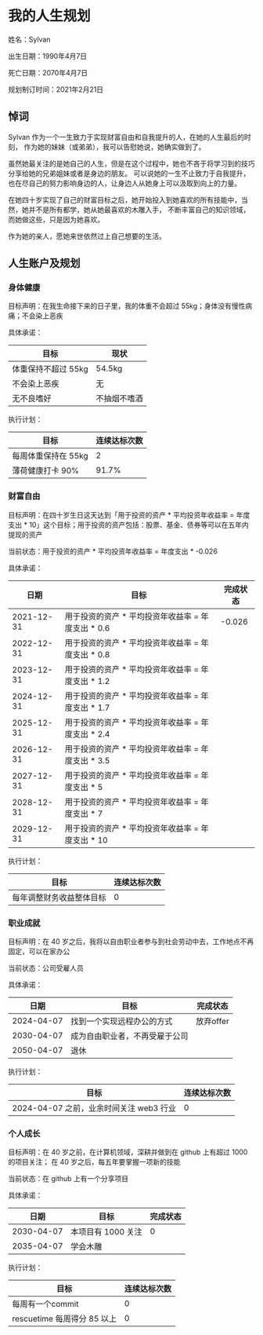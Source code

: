 # 我的人生规划

姓名：Sylvan

出生日期：1990年4月7日

死亡日期：2070年4月7日

规划制订时间：2021年2月21日

## 悼词

Sylvan 作为一个一生致力于实现财富自由和自我提升的人，在她的人生最后的时刻，
作为她的妹妹（或弟弟），我可以告慰她说，她确实做到了。

虽然她最关注的是她自己的人生，但是在这个过程中，她也不吝于将学习到的技巧分享给她的兄弟姐妹或者是身边的朋友。
可以说她的一生不止致力于自我提升，也在尽自己的努力影响身边的人，让身边人从她身上可以汲取到向上的力量。

在她四十岁实现了自己的财富目标之后，她开始投入到她喜欢的所有技能中，当然，她并不是所有都学，她从她最喜欢的木雕入手，
不断丰富自己的知识领域，而她做这些，只是因为她喜欢。

作为她的亲人，愿她来世依然过上自己想要的生活。

## 人生账户及规划

### 身体健康

目标声明：在我生命接下来的日子里，我的体重不会超过 55kg；身体没有慢性病痛；不会染上恶疾

具体承诺：

| 目标                | 现状         |
| ------------------- | ------------ |
| 体重保持不超过 55kg | 54.5kg       |
| 不会染上恶疾        | 无           |
| 无不良嗜好          | 不抽烟不嗜酒 |

执行计划：

| 目标                | 连续达标次数 |
| ------------------- | ------------ |
| 每周体重保持在 55kg | 2            |
| 薄荷健康打卡 90%    | 91.7%        |

### 财富自由

目标声明：在四十岁生日这天达到「用于投资的资产 * 平均投资年收益率 = 年度支出 * 10」这个目标；用于投资的资产包括：股票、基金、债券等可以在五年内提现的资产

当前状态：用于投资的资产 * 平均投资年收益率 = 年度支出 * -0.026

具体承诺：

| 日期       | 目标                                               | 完成状态 |
| ---------- | -------------------------------------------------- | -------- |
| 2021-12-31 | 用于投资的资产 * 平均投资年收益率 = 年度支出 * 0.6 | -0.026   |
| 2022-12-31 | 用于投资的资产 * 平均投资年收益率 = 年度支出 * 0.8 |          |
| 2023-12-31 | 用于投资的资产 * 平均投资年收益率 = 年度支出 * 1.2 |          |
| 2024-12-31 | 用于投资的资产 * 平均投资年收益率 = 年度支出 * 1.7 |          |
| 2025-12-31 | 用于投资的资产 * 平均投资年收益率 = 年度支出 * 2.4 |          |
| 2026-12-31 | 用于投资的资产 * 平均投资年收益率 = 年度支出 * 3.5 |          |
| 2027-12-31 | 用于投资的资产 * 平均投资年收益率 = 年度支出 * 5   |          |
| 2028-12-31 | 用于投资的资产 * 平均投资年收益率 = 年度支出 * 7   |          |
| 2029-12-31 | 用于投资的资产 * 平均投资年收益率 = 年度支出 * 10  |          |

执行计划：

| 目标                     | 连续达标次数 |
| ------------------------ | ------------ |
| 每年调整财务收益整体目标 | 0            |

### 职业成就

目标声明：在 40 岁之后，我将以自由职业者参与到社会劳动中去，工作地点不再固定，可以在家办公

当前状态：公司受雇人员

具体承诺：

| 日期       | 目标                           | 完成状态  |
| ---------- | ------------------------------ | --------- |
| 2024-04-07 | 找到一个实现远程办公的方式     | 放弃offer |
| 2030-04-07 | 成为自由职业者，不再受雇于公司 |           |
| 2050-04-07 | 退休                           |           |

执行计划：

| 目标                                    | 连续达标次数 |
| --------------------------------------- | ------------ |
| 2024-04-07 之前，业余时间关注 web3 行业 | 0            |

### 个人成长

目标声明：在 40 岁之前，在计算机领域，深耕并做到在 github 上有超过 1000 的项目关注； 在 40 岁之后，每五年要掌握一项新的技能

当前状态：在 github 上有一个分享项目

具体承诺：

| 日期       | 目标               | 完成状态 |
| ---------- | ------------------ | -------- |
| 2030-04-07 | 本项目有 1000 关注 | 0        |
| 2035-04-07 | 学会木雕           |          |

执行计划：

| 目标                        | 连续达标次数 |
| --------------------------- | ------------ |
| 每周有一个commit            | 0            |
| rescuetime 每周得分 85 以上 | 0            |
